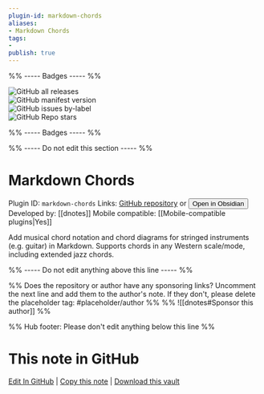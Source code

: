 ```yaml
---
plugin-id: markdown-chords
aliases:
- Markdown Chords
tags: 
- 
publish: true
---
```


%% ----- Badges ----- %%

![GitHub all releases](https://img.shields.io/github/downloads/dnotes/obsidian-markdown-chords/total?color=573E7A&logo=github&style=for-the-badge)   
![GitHub manifest version](https://img.shields.io/github/manifest-json/v/dnotes/obsidian-markdown-chords?color=573E7A&logo=github&style=for-the-badge)   
![GitHub issues by-label](https://img.shields.io/github/issues/dnotes/obsidian-markdown-chords/help%20wanted?color=573E7A&logo=github&style=for-the-badge)   
![GitHub Repo stars](https://img.shields.io/github/stars/dnotes/obsidian-markdown-chords?color=573E7A&logo=github&style=for-the-badge)

%% ----- Badges ----- %%

%% ----- Do not edit this section ----- %%

# Markdown Chords

Plugin ID: `markdown-chords`
Links: [GitHub repository](https://github.com/dnotes/obsidian-markdown-chords) or [<button id=HH>Open in Obsidian</button>](obsidian://show-plugin?id=markdown-chords)
Developed by: [[dnotes]]
Mobile compatible: [[Mobile-compatible plugins|Yes]]

Add musical chord notation and chord diagrams for stringed instruments (e.g. guitar) in Markdown. Supports chords in any Western scale/mode, including extended jazz chords.

%% ----- Do not edit anything above this line ----- %% 

%% Does the repository or author have any sponsoring links? Uncomment the next line and add them to the author's note. If they don't, please delete the placeholder tag: #placeholder/author %%
%% ![[dnotes#Sponsor this author]] %%

%% Hub footer: Please don't edit anything below this line %%

# This note in GitHub

<span class="git-footer">[Edit In GitHub](https://github.dev/obsidian-community/obsidian-hub/blob/main/02%20-%20Community%20Expansions/02.05%20All%20Community%20Expansions/Plugins/markdown-chords.md "git-hub-edit-note") | [Copy this note](https://raw.githubusercontent.com/obsidian-community/obsidian-hub/main/02%20-%20Community%20Expansions/02.05%20All%20Community%20Expansions/Plugins/markdown-chords.md "git-hub-copy-note") | [Download this vault](https://github.com/obsidian-community/obsidian-hub/archive/refs/heads/main.zip "git-hub-download-vault") </span>
